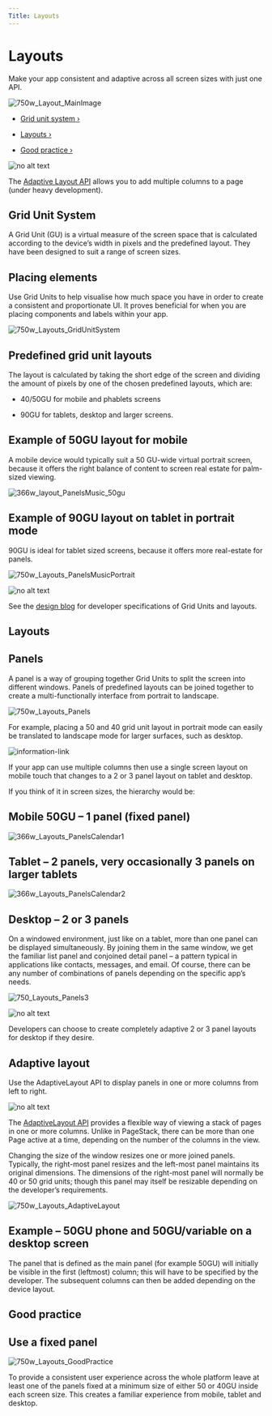```yaml
---
Title: Layouts
---
```


# Layouts


Make your app consistent and adaptive across all screen sizes with just one API.

![750w_Layout_MainImage](https://assets.ubuntu.com/v1/a7a07787-750w_Layout_MainImage.png)


-  [Grid unit system ›](#grid-unit-system)

-  [Layouts ›](#layouts)

-  [Good practice ›](#good-practice)


![no alt text](https://assets.ubuntu.com/v1/608696e3-developer_links.png)


The  [Adaptive Layout API](../../api-qml-current/Ubuntu.Components.AdaptivePageLayout.md) allows you to add multiple columns to a page (under heavy development).


## Grid Unit System


A Grid Unit (GU) is a virtual measure of the screen space that is calculated according to the device’s width in pixels and the predefined layout. They have been designed to suit a range of screen sizes.


## Placing elements


Use Grid Units to help visualise how much space you have in order to create a consistent and proportionate UI. It proves beneficial for when you are placing components and labels within your app.


![750w_Layouts_GridUnitSystem](https://assets.ubuntu.com/v1/d0b08da7-750w_Layouts_GridUnitSystem.png)


## Predefined grid unit layouts


The layout is calculated by taking the short edge of the screen and dividing the amount of pixels by one of the chosen predefined layouts, which are:

- 40/50GU for mobile and phablets screens

- 90GU for tablets, desktop and larger screens.


## Example of 50GU layout for mobile


A mobile device would typically suit a 50 GU-wide virtual portrait screen, because it offers the right balance of content to screen real estate for palm-sized viewing.


![366w_layout_PanelsMusic_50gu](https://assets.ubuntu.com/v1/07c68cbd-366w_layout_PanelsMusic_50gu.png)


## Example of 90GU layout on tablet in portrait mode


90GU is ideal for tablet sized screens, because it offers more real-estate for panels.

![750w_Layouts_PanelsMusicPortrait](https://assets.ubuntu.com/v1/360dd366-750w_Layouts_PanelsMusicPortrait.png)


![no alt text](https://assets.ubuntu.com/v1/75f60d24-link_external.png)


See the  [design blog](http://design.canonical.com/2015/06/the-grid-system-in-detail/) for developer specifications of Grid Units and layouts.


## Layouts


## Panels


A panel is a way of grouping together Grid Units to split the screen into different windows. Panels of predefined layouts can be joined together to create a multi-functionally interface from portrait to landscape.

![750w_Layouts_Panels](https://assets.ubuntu.com/v1/dc2c8f6d-750w_Layouts_Panels.png)


For example, placing a 50 and 40 grid unit layout in portrait mode can easily be translated to landscape mode for larger surfaces, such as desktop.


![information-link](https://assets.ubuntu.com/v1/e9f11635-information-link.png)


If your app can use multiple columns then use a single screen layout on mobile touch that changes to a 2 or 3 panel layout on tablet and desktop.


If you think of it in screen sizes, the hierarchy would be:

## Mobile 50GU – 1 panel (fixed panel)

![366w_Layouts_PanelsCalendar1](https://assets.ubuntu.com/v1/510a8320-366w_Layouts_PanelsCalendar1.png)


## Tablet – 2 panels, very occasionally 3 panels on larger tablets

![366w_Layouts_PanelsCalendar2](https://assets.ubuntu.com/v1/016dec66-366w_Layouts_PanelsCalendar2.png)


## Desktop – 2 or 3 panels


On a windowed environment, just like on a tablet, more than one panel can be displayed simultaneously. By joining them in the same window, we get the familiar list panel and conjoined detail panel – a pattern typical in applications like contacts, messages, and email. Of course, there can be any number of combinations of panels depending on the specific app’s needs.

![750_Layouts_Panels3](https://assets.ubuntu.com/v1/0f37e2e2-750_Layouts_Panels3.png)


![no alt text](https://assets.ubuntu.com/v1/608696e3-developer_links.png)


Developers can choose to create completely adaptive 2 or 3 panel layouts for desktop if they desire.


## Adaptive layout


Use the AdaptiveLayout API to display panels in one or more columns from left to right.


![no alt text](https://assets.ubuntu.com/v1/e9f11635-information-link.png)


The  [AdaptiveLayout API](../../api-qml-current/Ubuntu.Components.AdaptivePageLayout.md) provides a flexible way of viewing a stack of pages in one or more columns. Unlike in PageStack, there can be more than one Page active at a time, depending on the number of the columns in the view.


Changing the size of the window resizes one or more joined panels. Typically, the right-most panel resizes and the left-most panel maintains its original dimensions. The dimensions of the right-most panel will normally be 40 or 50 grid units; though this panel may itself be resizable depending on the developer’s requirements.

![750w_Layouts_AdaptiveLayout](https://assets.ubuntu.com/v1/f89dd4c0-750w_Layouts_AdaptiveLayout.png)


## Example – 50GU phone and 50GU/variable on a desktop screen


The panel that is defined as the main panel (for example 50GU) will initially be visible in the first (leftmost) column; this will have to be specified by the developer. The subsequent columns can then be added depending on the device layout.


## Good practice


## Use a fixed panel

![750w_Layouts_GoodPractice](https://assets.ubuntu.com/v1/00e8f48f-750w_Layouts_GoodPractice.png)


To provide a consistent user experience across the whole platform leave at least one of the panels fixed at a minimum size of either 50 or 40GU inside each screen size. This creates a familiar experience from mobile, tablet and desktop.


